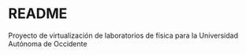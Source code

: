 # README #

Proyecto de virtualización de laboratorios de física para la Universidad Autónoma de Occidente
